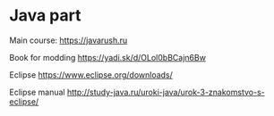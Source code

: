 # Java part

Main course: 
https://javarush.ru

Book for modding
https://yadi.sk/d/OLol0bBCajn6Bw

Eclipse
https://www.eclipse.org/downloads/

Eclipse manual
http://study-java.ru/uroki-java/urok-3-znakomstvo-s-eclipse/
